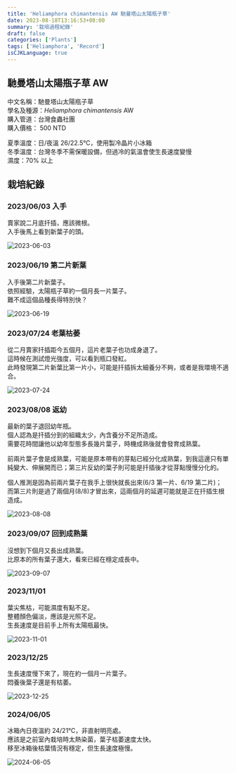 ```yaml
---
title: 'Heliamphora chimantensis AW 馳曼塔山太陽瓶子草'
date: 2023-08-18T13:16:53+08:00
summary: '栽培過程紀錄'
draft: false
categories: ['Plants']
tags: ['Heliamphora', 'Record']
isCJKLanguage: true
---
```


## 馳曼塔山太陽瓶子草 AW

中文名稱：馳曼塔山太陽瓶子草  
學名及種源：*Heliamphora chimantensis* AW  
購入管道：台灣食蟲社團  
購入價格： 500 NTD

夏季溫度：日/夜溫 26/22.5℃，使用製冷晶片小冰箱  
冬季溫度：台灣冬季不需保暖設備，但過冷的氣溫會使生長速度變慢  
濕度：70% 以上

## 栽培紀錄

### 2023/06/03 入手

賣家說二月底扦插，應該微根。  
入手後馬上看到新葉子的頭。

![2023-06-03](./images/2023-06-03.jpg '葉片基部可見新葉子的頭')

### 2023/06/19 第二片新葉

入手後第二片新葉子。  
依照經驗，太陽瓶子草約一個月長一片葉子。  
難不成這個品種長得特別快？

![2023-06-19](./images/2023-06-19.jpg '第二片新葉')

### 2023/07/24 老葉枯萎

從二月賣家扦插距今五個月，這片老葉子也功成身退了。  
這時候在測試燈光強度，可以看到瓶口發紅。  
此時發現第二片新葉比第一片小，可能是扦插拆太細養分不夠，或者是我環境不適合。

![2023-07-24](./images/2023-07-24.jpg '瓶口發紅')

### 2023/08/08 返幼

最新的葉子退回幼年瓶。  
個人認為是扦插分到的組織太少，內含養分不足所造成。  
需要花時間讓他以幼年型態多長幾片葉子，時機成熟後就會發育成熟葉。

前兩片葉子會是成熟葉，可能是原本帶有的芽點已經分化成熟葉，到我這邊只有單純變大、伸展開而已；第三片反幼的葉子則可能是扦插後才從芽點慢慢分化的。

個人推測是因為前兩片葉子在我手上很快就長出來(6/3 第一片、6/19 第二片)；  
而第三片則是過了兩個月(8/8)才冒出來，這兩個月的延遲可能就是正在扦插生根造成。

![2023-08-08](./images/2023-08-08.jpg '返幼')

### 2023/09/07 回到成熟葉

沒想到下個月又長出成熟葉。  
比原本的所有葉子還大，看來已經在穩定成長中。

![2023-09-07](./images/2023-09-07.jpg)

### 2023/11/01

葉尖焦枯，可能濕度有點不足。  
整體顏色偏淡，應該是光照不足。  
生長速度是目前手上所有太陽瓶最快。  

![2023-11-01](./images/2023-11-01.jpg)

### 2023/12/25

生長速度慢下來了，現在約一個月一片葉子。  
悶養後葉子還是有枯萎。  

![2023-12-25](./images/2023-12-25.jpg)

### 2024/06/05

冰箱內日夜溫約 24/21℃，非直射明亮處。  
應該是之前室內栽培時太熱染菌，葉子枯萎速度太快。  
移至冰箱後枯葉情況有穩定，但生長速度極慢。  

![2024-06-05](./images/2024-06-05.jpg)
